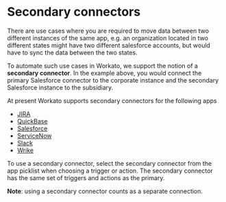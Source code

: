 # Secondary connectors
There are use cases where you are required to move data between two different instances of the same app, e.g. an organization located in two different states might have two different salesforce accounts, but would have to sync the data between the two states.

To automate such use cases in Workato, we support the notion of a **secondary connector**. In the example above, you would connect the primary Salesforce connector to the corporate instance and the secondary Salesforce instance to the subsidiary.

At present Workato supports secondary connectors for the following apps
* [JIRA](https://www.workato.com/integrations/jira)
* [QuickBase](https://www.workato.com/integrations/quickbase) 
* [Salesforce](https://www.workato.com/integrations/salesforce)
* [ServiceNow](https://www.workato.com/integrations/service_now)
* [Slack](https://www.workato.com/integrations/slack) 
* [Wrike](https://www.workato.com/integrations/wrike) 

To use a secondary connector, select the secondary connector from the app picklist when choosing a trigger or action. The secondary connector has the same set of triggers and actions as the primary.

**Note**: using a secondary connector counts as a separate connection.
